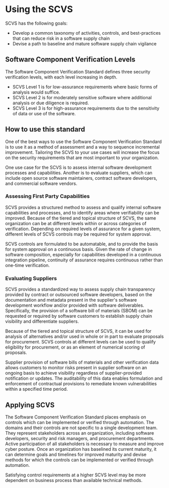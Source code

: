 # Using the SCVS

SCVS has the following goals:

* Develop a common taxonomy of activities, controls, and best-practices that can reduce risk in a software supply chain
* Devise a path to baseline and mature software supply chain vigilance

## Software Component Verification Levels

The Software Component Verification Standard defines three security verification levels, with each level increasing in depth.

* SCVS Level 1 is for low-assurance requirements where basic forms of analysis would suffice.
* SCVS Level 2 is for moderately sensitive software where additional analysis or due diligence is required.
* SCVS Level 3 is for high-assurance requirements due to the sensitivity of data or use of the software.

## How to use this standard

One of the best ways to use the Software Component Verification Standard is to use it as a method of assessment and a 
way to sequence incremental improvement. Tailoring the SCVS to your use cases will increase the focus on the security 
requirements that are most important to your organization.

One use case for the SCVS is to assess internal software development processes and capabilities. Another is to evaluate 
suppliers, which can include open source software maintainers, contract software developers, and commercial software 
vendors. 

### Assessing First Party Capabilities
SCVS provides a structured method to assess and qualify internal software capabilities and processes, and to identify 
areas where verifiability can be improved. Because of the tiered and topical structure of SCVS, the same organization 
can be at different levels within or across categories of verification. Depending on required levels of assurance for a 
given system, different levels of SCVS controls may be required for system approval.

SCVS controls are formulated to be automatable, and to provide the basis for system approval on a continuous basis. 
Given the rate of change in software composition, especially for capabilities developed in a continuous integration 
pipeline, continuity of assurance requires continuous rather than one-time verification. 

### Evaluating Suppliers
SCVS provides a standardized way to assess supply chain transparency provided by contract or outsourced software 
developers, based on the documentation and metadata present in the supplier's software development workflow and/or 
provided with software deliverables. Specifically, the provision of a software bill of materials (SBOM) can be 
requested or required by software customers to establish supply chain visibility and differentiate suppliers. 

Because of the tiered and topical structure of SCVS, it can be used for analysis of alternatives and/or used in whole 
or in part to evaluate proposals for procurement. SCVS controls at different levels can be used to qualify 
eligibility for procurement, or as an element of numerical scoring of proposals. 

Supplier provision of software bills of materials and other verification data allows customers to monitor risks present 
in supplier software on an ongoing basis to achieve visibility regardless of supplier-provided notification or updates. 
The auditability of this data enables formulation and enforcement of contractual provisions to remediate known 
vulnerabilities within a specified time period.

## Applying SCVS

The Software Component Verification Standard places emphasis on controls which can be implemented or verified
through automation. The domains and their controls are not specific to a single development team. They represent
stakeholders across an organization, including software developers, security and risk managers, and procurement
departments. Active participation of all stakeholders is necessary to measure and improve cyber posture. 
Once an organization has baselined its current maturity, it can determine goals and timelines for improved maturity
and devise methods for which the controls can be implemented or verified through automation.

Satisfying control requirements at a higher SCVS level may be more dependent on business process than available technical methods. 

<div style="page-break-after: always; visibility: hidden">
\newpage
</div>
